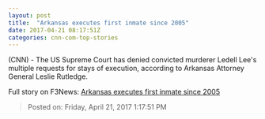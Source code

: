```yaml
---
layout: post
title:  "Arkansas executes first inmate since 2005"
date: 2017-04-21 08:17:51Z
categories: cnn-com-top-stories
---
```


(CNN) - The US Supreme Court has denied convicted murderer Ledell Lee's multiple requests for stays of execution, according to Arkansas Attorney General Leslie Rutledge.


Full story on F3News: [Arkansas executes first inmate since 2005](http://www.f3nws.com/n/txPDsH)

> Posted on: Friday, April 21, 2017 1:17:51 PM
